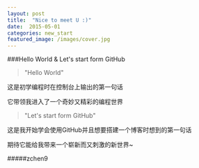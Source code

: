 ```yaml
---
layout: post
title:  "Nice to meet U :)"
date:  2015-05-01
categories: new_start
featured_image: /images/cover.jpg
---
```


###Hello World & Let's start form GitHub

> "Hello World"

这是初学编程时在控制台上输出的第一句话

它带领我进入了一个奇妙又精彩的编程世界

> "Let's start form GitHub"

这是我开始学会使用GitHub并且想要搭建一个博客时想到的第一句话

期待它能给我带来一个崭新而又刺激的新世界~

#####zchen9
